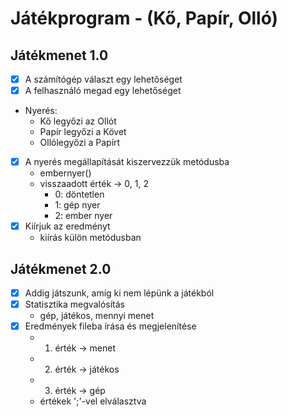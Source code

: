 # Játékprogram - (Kő, Papír, Olló)

## Játékmenet 1.0
- [x] A számítógép választ egy lehetőséget
- [x] A felhasználó megad egy lehetőséget
- Nyerés:
	- Kő legyőzi az Ollót
	- Papír legyőzi a Követ
	- Ollólegyőzi a Papírt
- [x] A nyerés megállapítását kiszervezzük metódusba
    - embernyer()
    - visszaadott érték -> 0, 1, 2
      - 0: döntetlen
      - 1: gép nyer
      - 2: ember nyer
- [x] Kiírjuk az eredményt
    - kiírás külön metódusban

## Játékmenet 2.0
- [x] Addig játszunk, amíg ki nem lépünk a játékból
- [x] Statisztika megvalósítás
    - gép, játékos, mennyi menet
- [x] Eredmények fileba írása és megjelenítése
    - 1. érték -> menet
    - 2. érték -> játékos
    - 3. érték -> gép
    - értékek ';'-vel elválasztva